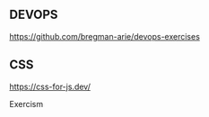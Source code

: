## DEVOPS
https://github.com/bregman-arie/devops-exercises

## CSS
https://css-for-js.dev/

Exercism

